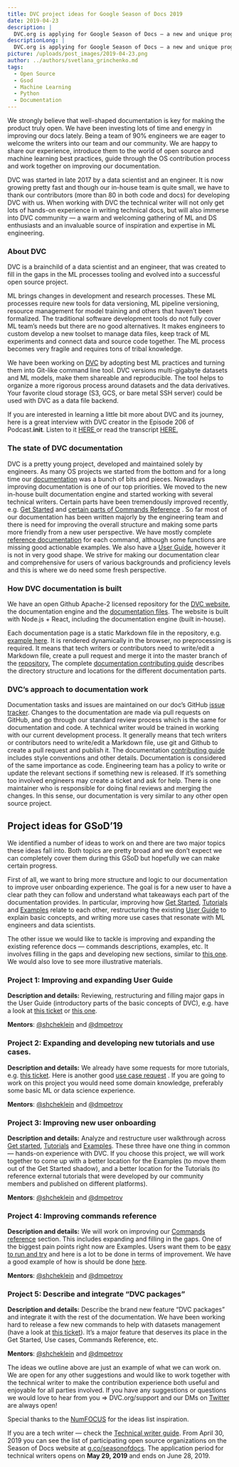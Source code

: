 ```yaml
---
title: DVC project ideas for Google Season of Docs 2019
date: 2019-04-23
description: |
  DVC.org is applying for Google Season of Docs — a new and unique program sponsored by Google that pairs technical writers with open source projects to collaborate on the open source project documentation.
descriptionLong: |
  DVC.org is applying for Google Season of Docs — a new and unique program sponsored by Google that pairs technical writers with open source projects to collaborate on the open source project documentation. It’s happening for the first time in 2019 and we are excited about the opportunity to be a part of it!
picture: /uploads/post_images/2019-04-23.png
author: ../authors/svetlana_grinchenko.md
tags:
  - Open Source
  - Gsod
  - Machine Learning
  - Python
  - Documentation
---
```


We strongly believe that well-shaped documentation is key for making the product
truly open. We have been investing lots of time and energy in improving our docs
lately. Being a team of 90% engineers we are eager to welcome the writers into
our team and our community. We are happy to share our experience, introduce them
to the world of open source and machine learning best practices, guide through
the OS contribution process and work together on improving our documentation.

DVC was started in late 2017 by a data scientist and an engineer. It is now
growing pretty fast and though our in-house team is quite small, we have to
thank our contributors (more than 80 in both code and docs) for developing DVC
with us. When working with DVC the technical writer will not only get lots of
hands-on experience in writing technical docs, but will also immerse into DVC
community — a warm and welcoming gathering of ML and DS enthusiasts and an
invaluable source of inspiration and expertise in ML engineering.

### **About DVC**

DVC is a brainchild of a data scientist and an engineer, that was created to
fill in the gaps in the ML processes tooling and evolved into a successful open
source project.

ML brings changes in development and research processes. These ML processes
require new tools for data versioning, ML pipeline versioning, resource
management for model training and others that haven’t been formalized. The
traditional software development tools do not fully cover ML team’s needs but
there are no good alternatives. It makes engineers to custom develop a new
toolset to manage data files, keep track of ML experiments and connect data and
source code together. The ML process becomes very fragile and requires tons of
tribal knowledge.

We have been working on [DVC](http://DVC.org) by adopting best ML practices and
turning them into Git-like command line tool. DVC versions multi-gigabyte
datasets and ML models, make them shareable and reproducible. The tool helps to
organize a more rigorous process around datasets and the data derivatives. Your
favorite cloud storage (S3, GCS, or bare metal SSH server) could be used with
DVC as a data file backend.

If you are interested in learning a little bit more about DVC and its journey,
here is a great interview with DVC creator in the Episode 206 of
Podcast.**init**. Listen to it
[HERE ](https://www.pythonpodcast.com/data-version-control-episode-206/)or read
the transcript
[HERE.](https://towardsdatascience.com/data-version-control-with-dvc-what-do-the-authors-have-to-say-3c3b10f27ee)

### **The state of DVC documentation**

DVC is a pretty young project, developed and maintained solely by engineers. As
many OS projects we started from the bottom and for a long time our
[documentation](https://dvc.org/doc) was a bunch of bits and pieces. Nowadays
improving documentation is one of our top priorities. We moved to the new
in-house built documentation engine and started working with several technical
writers. Certain parts have been tremendously improved recently, e.g.
[Get Started](https://dvc.org/doc/get-started) and
[certain parts of Commands Reference](https://dvc.org/doc/commands-reference/fetch)
. So far most of our documentation has been written majorly by the engineering
team and there is need for improving the overall structure and making some parts
more friendly from a new user perspective. We have mostly complete
[reference documentation](https://dvc.org/doc/commands-reference) for each
command, although some functions are missing good actionable examples. We also
have a [User Guide](https://dvc.org/doc/user-guide/dvc-files-and-directories),
however it is not in very good shape. We strive for making our documentation
clear and comprehensive for users of various backgrounds and proficiency levels
and this is where we do need some fresh perspective.

### **How DVC documentation is built**

We have an open Github Apache-2 licensed repository for the
[DVC website](https://github.com/iterative/dvc.org), the documentation engine
and the [documentation files](https://github.com/iterative/dvc.org). The website
is built with Node.js + React, including the documentation engine (built
in-house).

Each documentation page is a static Markdown file in the repository, e.g.
[example here](https://github.com/iterative/dvc.org/blob/master/static/docs/get-started/example-versioning.md.).
It is rendered dynamically in the browser, no preprocessing is required. It
means that tech writers or contributors need to write/edit a Markdown file,
create a pull request and merge it into the master branch of the
[repository.](https://github.com/iterative/dvc.org) The complete
[documentation contributing guide](https://github.com/iterative/dvc.org/blob/master/README.md#contributing)
describes the directory structure and locations for the different documentation
parts.

### **DVC’s approach to documentation work**

Documentation tasks and issues are maintained on our doc’s GitHub
[issue tracker](https://github.com/iterative/dvc.org/issues). Changes to the
documentation are made via pull requests on GitHub, and go through our standard
review process which is the same for documentation and code. A technical writer
would be trained in working with our current development process. It generally
means that tech writers or contributors need to write/edit a Markdown file, use
git and Github to create a pull request and publish it. The documentation
[contributing guide](https://github.com/iterative/dvc.org/blob/master/README.md#contributing)
includes style conventions and other details. Documentation is considered of the
same importance as code. Engineering team has a policy to write or update the
relevant sections if something new is released. If it’s something too involved
engineers may create a ticket and ask for help. There is one maintainer who is
responsible for doing final reviews and merging the changes. In this sense, our
documentation is very similar to any other open source project.

## **Project ideas for GSoD’19**

We identified a number of ideas to work on and there are two major topics these
ideas fall into. Both topics are pretty broad and we don’t expect we can
completely cover them during this GSoD but hopefully we can make certain
progress.

First of all, we want to bring more structure and logic to our documentation to
improve user onboarding experience. The goal is for a new user to have a clear
path they can follow and understand what takeaways each part of the
documentation provides. In particular, improving how
[Get Started](https://dvc.org/doc/get-started),
[Tutorials](https://dvc.org/doc/tutorial) and
[Examples](https://dvc.org/doc/get-started/example-versioning) relate to each
other, restructuring the existing [User Guide](https://dvc.org/doc/user-guide)
to explain basic concepts, and writing more use cases that resonate with ML
engineers and data scientists.

The other issue we would like to tackle is improving and expanding the existing
reference docs — commands descriptions, examples, etc. It involves filling in
the gaps and developing new sections, similar to
[this one](https://dvc.org/doc/commands-reference/fetch). We would also love to
see more illustrative materials.

### Project 1: Improving and expanding User Guide

**Description and details:** Reviewing, restructuring and filling major gaps in
the User Guide (introductory parts of the basic concepts of DVC), e.g. have a
look at [this ticket](https://github.com/iterative/dvc.org/issues/144) or
[this one](https://github.com/iterative/dvc.org/issues/53).

**Mentors**: [@shcheklein](https://github.com/shcheklein) and
[@dmpetrov](https://github.com/dmpetrov)

### Project 2: Expanding and developing new tutorials and use cases.

**Description and details:** We already have some requests for more tutorials,
e.g. [this ticket](https://github.com/iterative/dvc.org/issues/96). Here is
another good [use case request](https://github.com/iterative/dvc.org/issues/194)
. If you are going to work on this project you would need some domain knowledge,
preferably some basic ML or data science experience.

**Mentors**: [@shcheklein](https://github.com/shcheklein) and
[@dmpetrov](https://github.com/dmpetrov)

### Project 3: Improving new user onboarding

**Description and details:** Analyze and restructure user walkthrough across
[Get started](https://dvc.org/doc/get-started),
[Tutorials](https://dvc.org/doc/tutorial) and
[Examples](https://dvc.org/doc/get-started/example-versioning). These three have
one thing in common — hands-on experience with DVC. If you choose this project,
we will work together to come up with a better location for the Examples (to
move them out of the Get Started shadow), and a better location for the
Tutorials (to reference external tutorials that were developed by our community
members and published on different platforms).

**Mentors**: [@shcheklein](https://github.com/shcheklein) and
[@dmpetrov](https://github.com/dmpetrov)

### Project 4: Improving commands reference

**Description and details:** We will work on improving our
[Commands reference](https://dvc.org/doc/commands-reference) section. This
includes expanding and filling in the gaps. One of the biggest pain points right
now are Examples. Users want them to be
[easy to run and try](https://github.com/iterative/dvc.org/issues/198) and here
is a lot to be done in terms of improvement. We have a good example of how is
should be done [here](https://dvc.org/doc/commands-reference/fetch).

**Mentors**: [@shcheklein](https://github.com/shcheklein) and
[@dmpetrov](https://github.com/dmpetrov)

### Project 5: Describe and integrate “DVC packages”

**Description and details:** Describe the brand new feature “DVC packages” and
integrate it with the rest of the documentation. We have been working hard to
release a few new commands to help with datasets management (have a look at
[this ticket](https://github.com/iterative/dvc/issues/1487)). It’s a major
feature that deserves its place in the Get Started, Use cases, Commands
Reference, etc.

**Mentors**: [@shcheklein](https://github.com/shcheklein) and
[@dmpetrov](https://github.com/dmpetrov)

The ideas we outline above are just an example of what we can work on. We are
open for any other suggestions and would like to work together with the
technical writer to make the contribution experience both useful and enjoyable
for all parties involved. If you have any suggestions or questions we would love
to hear from you => DVC.org/support and our DMs on
[Twitter](https://twitter.com/DVCorg) are always open!

Special thanks to the [NumFOCUS](https://numfocus.org/) for the ideas list
inspiration.

If you are a tech writer — check the
[Technical writer guide](https://developers.google.com/season-of-docs/docs/tech-writer-guide).
From April 30, 2019 you can see the list of participating open source
organizations on the Season of Docs website at
[g.co/seasonofdocs](https://g.co/seasonofdocs). The application period for
technical writers opens on **May 29, 2019** and ends on June 28, 2019.
